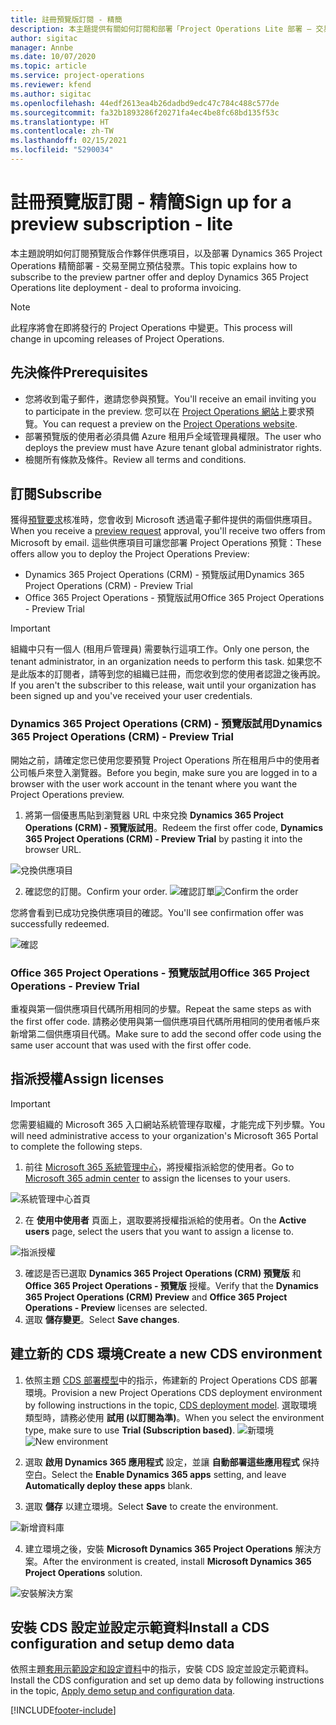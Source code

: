 ```yaml
---
title: 註冊預覽版訂閱 - 精簡
description: 本主題提供有關如何訂閱和部署「Project Operations Lite 部署 – 交易至開立預估發票」的資訊。
author: sigitac
manager: Annbe
ms.date: 10/07/2020
ms.topic: article
ms.service: project-operations
ms.reviewer: kfend
ms.author: sigitac
ms.openlocfilehash: 44edf2613ea4b26dadbd9edc47c784c488c577de
ms.sourcegitcommit: fa32b1893286f20271fa4ec4be8fc68bd135f53c
ms.translationtype: HT
ms.contentlocale: zh-TW
ms.lasthandoff: 02/15/2021
ms.locfileid: "5290034"
---
```

# <a name="sign-up-for-a-preview-subscription---lite"></a><span data-ttu-id="b88a8-103">註冊預覽版訂閱 - 精簡</span><span class="sxs-lookup"><span data-stu-id="b88a8-103">Sign up for a preview subscription - lite</span></span> 

<span data-ttu-id="b88a8-104">本主題說明如何訂閱預覽版合作夥伴供應項目，以及部署 Dynamics 365 Project Operations 精簡部署 - 交易至開立預估發票。</span><span class="sxs-lookup"><span data-stu-id="b88a8-104">This topic explains how to subscribe to the preview partner offer and deploy Dynamics 365 Project Operations lite deployment - deal to proforma invoicing.</span></span>

> [!NOTE]
> <span data-ttu-id="b88a8-105">此程序將會在即將發行的 Project Operations 中變更。</span><span class="sxs-lookup"><span data-stu-id="b88a8-105">This process will change in upcoming releases of Project Operations.</span></span>

## <a name="prerequisites"></a><span data-ttu-id="b88a8-106">先決條件</span><span class="sxs-lookup"><span data-stu-id="b88a8-106">Prerequisites</span></span>

- <span data-ttu-id="b88a8-107">您將收到電子郵件，邀請您參與預覽。</span><span class="sxs-lookup"><span data-stu-id="b88a8-107">You'll receive an email inviting you to participate in the preview.</span></span> <span data-ttu-id="b88a8-108">您可以在 [Project Operations 網站](https://dynamics.microsoft.com/en-us/project-operations/overview/)上要求預覽。</span><span class="sxs-lookup"><span data-stu-id="b88a8-108">You can request a preview on the [Project Operations website](https://dynamics.microsoft.com/en-us/project-operations/overview/).</span></span>
- <span data-ttu-id="b88a8-109">部署預覽版的使用者必須具備 Azure 租用戶全域管理員權限。</span><span class="sxs-lookup"><span data-stu-id="b88a8-109">The user who deploys the preview must have Azure tenant global administrator rights.</span></span>
- <span data-ttu-id="b88a8-110">檢閱所有條款及條件。</span><span class="sxs-lookup"><span data-stu-id="b88a8-110">Review all terms and conditions.</span></span>

## <a name="subscribe"></a><span data-ttu-id="b88a8-111">訂閱</span><span class="sxs-lookup"><span data-stu-id="b88a8-111">Subscribe</span></span>

<span data-ttu-id="b88a8-112">獲得[預覽要求](https://forms.office.com/FormsPro/Pages/ResponsePage.aspx?id=v4j5cvGGr0GRqy180BHbR56j8lZs0FdAvwT75_WNFyxUMkRDV1NYQU5TNjE2VjhKOVBUNVg2R0s1NC4u)核准時，您會收到 Microsoft 透過電子郵件提供的兩個供應項目。</span><span class="sxs-lookup"><span data-stu-id="b88a8-112">When you receive a [preview request](https://forms.office.com/FormsPro/Pages/ResponsePage.aspx?id=v4j5cvGGr0GRqy180BHbR56j8lZs0FdAvwT75_WNFyxUMkRDV1NYQU5TNjE2VjhKOVBUNVg2R0s1NC4u) approval, you'll receive two offers from Microsoft by email.</span></span> <span data-ttu-id="b88a8-113">這些供應項目可讓您部署 Project Operations 預覽：</span><span class="sxs-lookup"><span data-stu-id="b88a8-113">These offers allow you to deploy the Project Operations Preview:</span></span>

- <span data-ttu-id="b88a8-114">Dynamics 365 Project Operations (CRM) - 預覽版試用</span><span class="sxs-lookup"><span data-stu-id="b88a8-114">Dynamics 365 Project Operations (CRM) - Preview Trial</span></span>
- <span data-ttu-id="b88a8-115">Office 365 Project Operations - 預覽版試用</span><span class="sxs-lookup"><span data-stu-id="b88a8-115">Office 365 Project Operations - Preview Trial</span></span>

> [!IMPORTANT]
> <span data-ttu-id="b88a8-116">組織中只有一個人 (租用戶管理員) 需要執行這項工作。</span><span class="sxs-lookup"><span data-stu-id="b88a8-116">Only one person, the tenant administrator, in an organization needs to perform this task.</span></span> <span data-ttu-id="b88a8-117">如果您不是此版本的訂閱者，請等到您的組織已註冊，而您收到您的使用者認證之後再說。</span><span class="sxs-lookup"><span data-stu-id="b88a8-117">If you aren't the subscriber to this release, wait until your organization has been signed up and you've received your user credentials.</span></span>

### <a name="dynamics-365-project-operations-crm---preview-trial"></a><span data-ttu-id="b88a8-118">Dynamics 365 Project Operations (CRM) - 預覽版試用</span><span class="sxs-lookup"><span data-stu-id="b88a8-118">Dynamics 365 Project Operations (CRM) - Preview Trial</span></span> 

<span data-ttu-id="b88a8-119">開始之前，請確定您已使用您要預覽 Project Operations 所在租用戶中的使用者公司帳戶來登入瀏覽器。</span><span class="sxs-lookup"><span data-stu-id="b88a8-119">Before you begin, make sure you are logged in to a browser with the user work account in the tenant where you want the Project Operations preview.</span></span>

1. <span data-ttu-id="b88a8-120">將第一個優惠馬貼到瀏覽器 URL 中來兌換 **Dynamics 365 Project Operations (CRM) - 預覽版試用**。</span><span class="sxs-lookup"><span data-stu-id="b88a8-120">Redeem the first offer code, **Dynamics 365 Project Operations (CRM) - Preview Trial** by pasting it into the browser URL.</span></span>

![兌換供應項目](./media/16RedeemFirstOfferNew.png)

2. <span data-ttu-id="b88a8-122">確認您的訂閱。</span><span class="sxs-lookup"><span data-stu-id="b88a8-122">Confirm your order.</span></span>
<span data-ttu-id="b88a8-123">![確認訂單](./media/17ConfirmOrderNew.png)</span><span class="sxs-lookup"><span data-stu-id="b88a8-123">![Confirm the order](./media/17ConfirmOrderNew.png)</span></span>

<span data-ttu-id="b88a8-124">您將會看到已成功兌換供應項目的確認。</span><span class="sxs-lookup"><span data-stu-id="b88a8-124">You'll see confirmation offer was successfully redeemed.</span></span>

![確認](./media/18OrderConfirmationNew.png)

### <a name="office-365-project-operations---preview-trial"></a><span data-ttu-id="b88a8-126">Office 365 Project Operations - 預覽版試用</span><span class="sxs-lookup"><span data-stu-id="b88a8-126">Office 365 Project Operations - Preview Trial</span></span>

<span data-ttu-id="b88a8-127">重複與第一個供應項目代碼所用相同的步驟。</span><span class="sxs-lookup"><span data-stu-id="b88a8-127">Repeat the same steps as with the first offer code.</span></span> <span data-ttu-id="b88a8-128">請務必使用與第一個供應項目代碼所用相同的使用者帳戶來新增第二個供應項目代碼。</span><span class="sxs-lookup"><span data-stu-id="b88a8-128">Make sure to add the second offer code using the same user account that was used with the first offer code.</span></span>

## <a name="assign-licenses"></a><span data-ttu-id="b88a8-129">指派授權</span><span class="sxs-lookup"><span data-stu-id="b88a8-129">Assign licenses</span></span>

> [!IMPORTANT]
> <span data-ttu-id="b88a8-130">您需要組織的 Microsoft 365 入口網站系統管理存取權，才能完成下列步驟。</span><span class="sxs-lookup"><span data-stu-id="b88a8-130">You will need administrative access to your organization's Microsoft 365 Portal to complete the following steps.</span></span>


1. <span data-ttu-id="b88a8-131">前往 [Microsoft 365 系統管理中心](https://portal.office.com/)，將授權指派給您的使用者。</span><span class="sxs-lookup"><span data-stu-id="b88a8-131">Go to [Microsoft 365 admin center](https://portal.office.com/) to assign the licenses to your users.</span></span>

![系統管理中心首頁](./media/14AdminPortal.png)

2. <span data-ttu-id="b88a8-133">在 **使用中使用者** 頁面上，選取要將授權指派給的使用者。</span><span class="sxs-lookup"><span data-stu-id="b88a8-133">On the **Active users** page, select the users that you want to assign a license to.</span></span>

![指派授權](./media/15AssignLicenses.png)

3. <span data-ttu-id="b88a8-135">確認是否已選取 **Dynamics 365 Project Operations (CRM) 預覽版** 和 **Office 365 Project Operations - 預覽版** 授權。</span><span class="sxs-lookup"><span data-stu-id="b88a8-135">Verify that the **Dynamics 365 Project Operations (CRM) Preview** and **Office 365 Project Operations - Preview** licenses are selected.</span></span> 
4. <span data-ttu-id="b88a8-136">選取 **儲存變更**。</span><span class="sxs-lookup"><span data-stu-id="b88a8-136">Select **Save changes**.</span></span>

## <a name="create-a-new-cds-environment"></a><span data-ttu-id="b88a8-137">建立新的 CDS 環境</span><span class="sxs-lookup"><span data-stu-id="b88a8-137">Create a new CDS environment</span></span>

1. <span data-ttu-id="b88a8-138">依照主題 [CDS 部署模型](lite-deployment.md)中的指示，佈建新的 Project Operations CDS 部署環境。</span><span class="sxs-lookup"><span data-stu-id="b88a8-138">Provision a new Project Operations CDS deployment environment by following instructions in the topic, [CDS deployment model](lite-deployment.md).</span></span> <span data-ttu-id="b88a8-139">選取環境類型時，請務必使用 **試用 (以訂閱為準)**。</span><span class="sxs-lookup"><span data-stu-id="b88a8-139">When you select the environment type, make sure to use **Trial (Subscription based)**.</span></span>
<span data-ttu-id="b88a8-140">![新環境](./media/19CreateEnvironment.png)</span><span class="sxs-lookup"><span data-stu-id="b88a8-140">![New environment](./media/19CreateEnvironment.png)</span></span>

2. <span data-ttu-id="b88a8-141">選取 **啟用 Dynamics 365 應用程式** 設定，並讓 **自動部署這些應用程式** 保持空白。</span><span class="sxs-lookup"><span data-stu-id="b88a8-141">Select the **Enable Dynamics 365 apps** setting, and leave **Automatically deploy these apps** blank.</span></span>  
3. <span data-ttu-id="b88a8-142">選取 **儲存** 以建立環境。</span><span class="sxs-lookup"><span data-stu-id="b88a8-142">Select **Save** to create the environment.</span></span>

![新增資料庫](./media/20CreateEnvironment1.png)

4. <span data-ttu-id="b88a8-144">建立環境之後，安裝 **Microsoft Dynamics 365 Project Operations** 解決方案。</span><span class="sxs-lookup"><span data-stu-id="b88a8-144">After the environment is created, install **Microsoft Dynamics 365 Project Operations** solution.</span></span> 

![安裝解決方案](./media/21InstallSolution.png)

## <a name="install-a-cds-configuration-and-setup-demo-data"></a><span data-ttu-id="b88a8-146">安裝 CDS 設定並設定示範資料</span><span class="sxs-lookup"><span data-stu-id="b88a8-146">Install a CDS configuration and setup demo data</span></span>

<span data-ttu-id="b88a8-147">依照主題[套用示範設定和設定資料](lite-apply-demo-setup-config-data.md)中的指示，安裝 CDS 設定並設定示範資料。</span><span class="sxs-lookup"><span data-stu-id="b88a8-147">Install the CDS configuration and set up demo data by following instructions in the topic, [Apply demo setup and configuration data](lite-apply-demo-setup-config-data.md).</span></span>


[!INCLUDE[footer-include](../includes/footer-banner.md)]